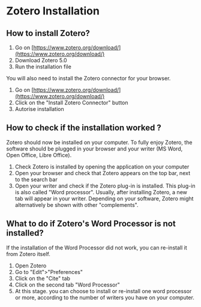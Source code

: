 # Zotero Installation

## How to install Zotero?

1. Go on [https://www.zotero.org/download/](https://www.zotero.org/download/) 
2. Download Zotero 5.0
3. Run the installation file

You will also need to install the Zotero connector for your browser. 

1. Go on [https://www.zotero.org/download/](https://www.zotero.org/download/)
2. Click on the "Install Zotero Connector" button 
3. Autorise installation


## How to check if the installation worked ?

Zotero should now be installed on your computer. To fully enjoy Zotero, the software should be plugged in your browser and your writer (MS Word, Open Office, Libre Office). 

1. Check Zotero is installed by opening the application on your computer
2. Open your browser and check that Zotero appears on the top bar, next to the search bar
3. Open your writer and check if the Zotero plug-in is installed. This plug-in is also called "Word processor". Usually, after installing Zotero, a new tab will appear in your writer. Depending on your software, Zotero might alternatively be shown with other "complements".

## What to do if Zotero's Word Processor is not installed?
If the installation of the Word Processor did not work, you can re-install it from Zotero itself. 
1. Open Zotero
2. Go to "Edit">"Preferences"
3. Click on the "Cite" tab
4. Click on the second tab "Word Processor"
5. At this stage. you can choose to install or re-install one word processor or more, according to the number of writers you have on your computer.
